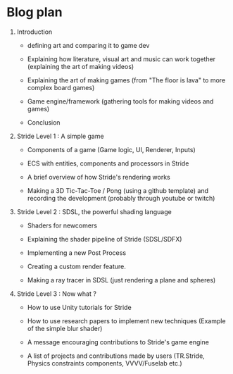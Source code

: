 # Blog plan

1. Introduction

   * defining art and comparing it to game dev

   * Explaining how literature, visual art and music can work together (explaining the art of making videos)

   * Explaining the art of making games (from "The floor is lava" to more complex board games)

   * Game engine/framework (gathering tools for making videos and games)

   * Conclusion

2. Stride Level 1 : A simple game

   * Components of a game (Game logic, UI, Renderer, Inputs)

   * ECS with entities, components and processors in Stride

   * A brief overview of how Stride's rendering works

   * Making a 3D Tic-Tac-Toe / Pong (using a github template) and recording the development (probably through youtube or twitch)

3. Stride Level 2 : SDSL, the powerful shading language

   * Shaders for newcomers

   * Explaining the shader pipeline of Stride (SDSL/SDFX)

   * Implementing a new Post Process

   * Creating a custom render feature.

   * Making a ray tracer in SDSL (just rendering a plane and spheres)

4. Stride Level 3 : Now what ?

   * How to use Unity tutorials for Stride

   * How to use research papers to implement new techniques (Example of the simple blur shader)

   * A message encouraging contributions to Stride's game engine

   * A list of projects and contributions made by users (TR.Stride, Physics constraints components, VVVV/Fuselab etc.)
